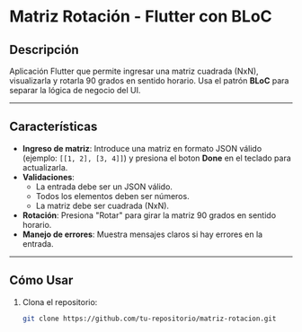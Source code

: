# Matriz Rotación - Flutter con BLoC

## **Descripción**
Aplicación Flutter que permite ingresar una matriz cuadrada (NxN), visualizarla y rotarla 90 grados en sentido horario. Usa el patrón **BLoC** para separar la lógica de negocio del UI.

---

## **Características**
- **Ingreso de matriz**: Introduce una matriz en formato JSON válido (ejemplo: `[[1, 2], [3, 4]]`) y presiona el boton **Done** en el teclado para actualizarla.
- **Validaciones**:
  - La entrada debe ser un JSON válido.
  - Todos los elementos deben ser números.
  - La matriz debe ser cuadrada (NxN).
- **Rotación**: Presiona "Rotar" para girar la matriz 90 grados en sentido horario.
- **Manejo de errores**: Muestra mensajes claros si hay errores en la entrada.

---

## **Cómo Usar**
1. Clona el repositorio:
   ```bash
   git clone https://github.com/tu-repositorio/matriz-rotacion.git